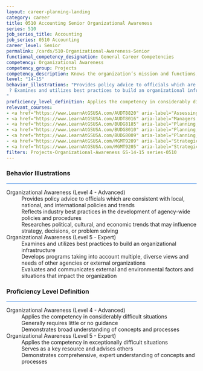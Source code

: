 ```yaml
---
layout: career-planning-landing
category: career
title: 0510 Accounting Senior Organizational Awareness
series: 510
job_series_title: Accounting
job_series: 0510 Accounting
career_level: Senior
permalink: /cards/510-Organizational-Awareness-Senior
functional_competency_designation: General Career Competencies
competency: Organizational Awareness
competency_group: Projects
competency_description: Knows the organization’s mission and functions, and how its social, political, and technological systems work and operates effectively within them; this includes the programs, policies, procedures, rules, and regulations of the organization
level: "14-15"
behavior_illustrations: "Provides policy advice to officials which are consistent with local, national, and international policies and trends ? Reflects industry best practices in the development of agency-wide policies and procedures ? Researches political, cultural, and economic trends that may influence strategy, decisions, or problem solving
 ? Examines and utilizes best practices to build an organizational infrastructure ?       Develops programs taking into account multiple, diverse views and needs of other agencies or external organizations ? Evaluates and communicates external and environmental factors and situations that impact the organization
"
proficiency_level_definition: Applies the competency in considerably difficult situations ? Generally requires little or no guidance ? Demonstrates broad understanding of concepts and processes ? Applies the competency in exceptionally difficult situations ? Serves as a key resource and advises others ? Demonstrates comprehensive, expert understanding of concepts and processes
relevant_courses: 
- <a href="https://www.LearnAtGSUSA.com/AUDT8820" aria-label="Assessing Financial Related Activities and Controls (AUDT8811), GSU - https://www.LearnAtGSUSA.com/AUDT8820">Assessing Financial Related Activities and Controls (AUDT8811), GSU</a>
- <a href="https://www.LearnAtGSUSA.com/AUDT8016" aria-label="Managers and Auditors Roles in Assessing Internal Controls (AUDT8003), GSU - https://www.LearnAtGSUSA.com/AUDT8016">Managers and Auditors Roles in Assessing Internal Controls (AUDT8003), GSU</a>
- <a href="https://www.LearnAtGSUSA.com/BUDG8185" aria-label="Planning, Budgeting and Performance Measurement (BUDG8180), GSU - https://www.LearnAtGSUSA.com/BUDG8185">Planning, Budgeting and Performance Measurement (BUDG8180), GSU</a>
- <a href="https://www.LearnAtGSUSA.com/BUDG8010" aria-label="Planning, Programming, Budgeting and Execution (PPBE), Army (BUDG8001), GSU - https://www.LearnAtGSUSA.com/BUDG8010">Planning, Programming, Budgeting and Execution (PPBE), Army (BUDG8001), GSU</a>
- <a href="https://www.LearnAtGSUSA.com/BUDG8009" aria-label="Planning,Programming, Budgeting and Execution (PPBE) (BUDG8000), GSU - https://www.LearnAtGSUSA.com/BUDG8009">Planning,Programming, Budgeting and Execution (PPBE) (BUDG8000), GSU</a>
- <a href="https://www.LearnAtGSUSA.com/MGMT9209" aria-label="Strategic Planning for Government Organizations (MGMT9200), GSU - https://www.LearnAtGSUSA.com/MGMT9209">Strategic Planning for Government Organizations (MGMT9200), GSU</a>
- <a href="https://www.LearnAtGSUSA.com/MGMT9205" aria-label="Strategic Planning for Government Organizations (MGMT9200), GSU - https://www.LearnAtGSUSA.com/MGMT9205">Strategic Planning for Government Organizations (MGMT9200), GSU</a>
filters: Projects-Organizational-Awareness GS-14-15 series-0510
---
```


<div class="desktop:grid-col-6 margin-y-3">
  <div class="border-top-2 bg-white padding-3 shadow-5 height-full members-hover border-1px button-border border-top-blue radius-lg card-text-color">
    <h3>Behavior Illustrations</h3>
    <hr style="background-color: #1b74e0 !important;"/>
    <dl class="text-base card-content-color"><dt>Organizational Awareness (Level 4 - Advanced)</dt><dd>Provides policy advice to officials which are consistent with local, national, and international policies and trends </dd><dd> Reflects industry best practices in the development of agency-wide policies and procedures </dd><dd> Researches political, cultural, and economic trends that may influence strategy, decisions, or problem solving
</dd><dt>Organizational Awareness (Level 5 - Expert)</dt><dd>Examines and utilizes best practices to build an organizational infrastructure </dd><dd>       Develops programs taking into account multiple, diverse views and needs of other agencies or external organizations </dd><dd> Evaluates and communicates external and environmental factors and situations that impact the organization
</dd></dl>
  </div>
</div>
<div class="desktop:grid-col-6 margin-y-3">
  <div class="border-top-2 bg-white padding-3 shadow-5 height-full members-hover border-1px button-border border-top-blue radius-lg card-text-color">
    <h3>Proficiency Level Definition</h3>
     <hr style="background-color: #1b74e0 !important;"/>
    <dl class="text-base card-content-color"><dt>Organizational Awareness (Level 4 - Advanced)</dt><dd>Applies the competency in considerably difficult situations </dd><dd> Generally requires little or no guidance </dd><dd> Demonstrates broad understanding of concepts and processes</dd><dt>Organizational Awareness (Level 5 - Expert)</dt><dd>Applies the competency in exceptionally difficult situations </dd><dd> Serves as a key resource and advises others </dd><dd> Demonstrates comprehensive, expert understanding of concepts and processes</dd></dl>
  </div>
</div>